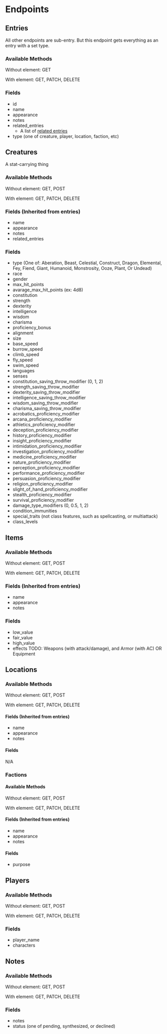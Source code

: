 # Endpoints

## Entries

All other endpoints are sub-entry. But this endpoint gets everything as an entry with a set type.

### Available Methods

Without element: GET

With element: GET, PATCH, DELETE

### Fields

* id
* name
* appearance
* notes
* related_entries
    * A list of [related entries](API_RELATIONS.md)
* type (one of creature, player, location, faction, etc)

## Creatures
A stat-carrying thing

### Available Methods

Without element: GET, POST

With element: GET, PATCH, DELETE

### Fields (Inherited from entries)
* name
* appearance
* notes
* related_entries

### Fields
* type (One of: Aberation, Beast, Celestial, Construct, Dragon, Elemental, Fey, Fiend, Giant, Humanoid, Monstrosity, Ooze, Plant, Or Undead)
* race
* gender
* max_hit_points
* avarage_max_hit_points (ex: 4d8)
* constitution
* strength
* dexterity
* intelligence
* wisdom
* charisma
* proficiency_bonus
* alignment
* size
* base_speed
* burrow_speed
* climb_speed
* fly_speed
* swim_speed
* languages
* senses
* constitution_saving_throw_modifier (0, 1, 2)
* strength_saving_throw_modifier
* dexterity_saving_throw_modifier
* intelligence_saving_throw_modifier
* wisdom_saving_throw_modifier
* charisma_saving_throw_modifier
* acrobatics_proficiency_modifier
* arcana_proficiency_modifier
* athletics_proficiency_modifier
* deception_proficiency_modifier
* history_proficiency_modifier
* insight_proficiency_modifier
* intimidation_proficiency_modifier
* investigation_proficiency_modifier
* medicine_proficiency_modifier
* nature_proficiency_modifier
* perception_proficiency_modifier
* performance_proficiency_modifier
* persuasion_proficiency_modifier
* religion_proficiency_modifier
* slight_of_hand_proficiency_modifier
* stealth_proficiency_modifier
* survival_proficiency_modifier
* damage_type_modifiers (0, 0.5, 1, 2)
* condition_immunities
* special_traits (not class features, such as spellcasting, or multiattack)
* class_levels

## Items

### Available Methods

Without element: GET, POST

With element: GET, PATCH, DELETE

### Fields (Inherited from entries)
* name
* appearance
* notes

### Fields
* low_value
* fair_value
* high_value
* effects
TODO: Weapons (with attack/damage), and Armor (with AC) OR Equipment

## Locations

### Available Methods

Without element: GET, POST

With element: GET, PATCH, DELETE

#### Fields (Inherited from entries)
* name
* appearance
* notes

#### Fields
N/A

### Factions

#### Available Methods

Without element: GET, POST

With element: GET, PATCH, DELETE

#### Fields (Inherited from entries)
* name
* appearance
* notes

#### Fields
* purpose

## Players

### Available Methods

Without element: GET, POST

With element: GET, PATCH, DELETE

### Fields
* player_name
* characters


## Notes

### Available Methods

Without element: GET, POST

With element: GET, PATCH, DELETE

### Fields
* notes
* status (one of pending, synthesized, or declined)
